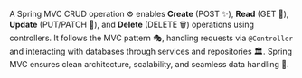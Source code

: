 A Spring MVC CRUD operation ⚙️ enables **Create** (POST ✨), **Read** (GET 📖), **Update** (PUT/PATCH 🔄), and **Delete** (DELETE 🗑️) operations using controllers. It follows the MVC pattern 🎭, handling requests via `@Controller` and interacting with databases through services and repositories 🏛️. Spring MVC ensures clean architecture, scalability, and seamless data handling 🚀.
